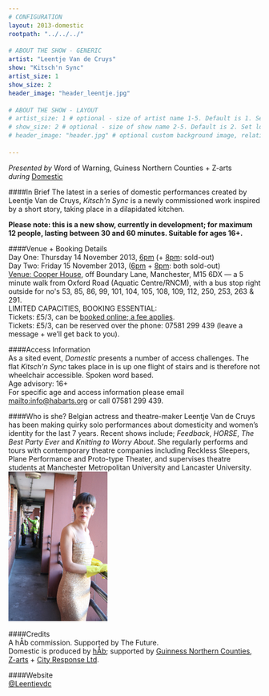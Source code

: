```yaml
---
# CONFIGURATION
layout: 2013-domestic
rootpath: "../../../"

# ABOUT THE SHOW - GENERIC
artist: "Leentje Van de Cruys"
show: "Kitsch'n Sync"
artist_size: 1
show_size: 2
header_image: "header_leentje.jpg"

# ABOUT THE SHOW - LAYOUT
# artist_size: 1 # optional - size of artist name 1-5. Default is 1. Set longer names to lower values
# show_size: 2 # optional - size of show name 2-5. Default is 2. Set longer names to lower values
# header_image: "header.jpg" # optional custom background image, relative to current page

---
```

*Presented by* Word of Warning, Guiness Northern Counties + Z-arts       
*during* [Domestic](/current/2013-domestic/index.html)        

####In Brief
The latest in a series of domestic performances created by Leentje Van de Cruys, *Kitsch'n Sync* is a newly commissioned work inspired by a short story, taking place in a dilapidated kitchen.    

**Please note: this is a new show, currently in development; for maximum 12 people, lasting between 30 and 60 minutes. Suitable for ages 16+.**
         
####Venue + Booking Details                  
Day One: Thursday 14 November 2013, [6pm](http://www.wegottickets.com/event/240510) (+ [8pm](http://www.wegottickets.com/event/240512): sold-out)        
Day Two: Friday 15 November 2013, ([6pm](http://www.wegottickets.com/event/240515) + [8pm](http://www.wegottickets.com/event/240518): both sold-out)                
[Venue: Cooper House](http://bit.ly/1anL5UN), off Boundary Lane, Manchester, M15 6DX — a 5 minute walk from Oxford Road (Aquatic Centre/RNCM), with a bus stop right outside for no's 53, 85, 86, 99, 101, 104, 105, 108, 109, 112, 250, 253, 263 & 291.                 
LIMITED CAPACITIES, BOOKING ESSENTIAL:               
Tickets: £5/3, can be [booked online; a fee applies](http://www.wegottickets.com/wordofwarning).                
Tickets: £5/3, can be reserved over the phone: 07581 299 439 (leave a message + we’ll get back to you).                
                  
####Access Information    
As a sited event, *Domestic* presents a number of access challenges.
The flat *Kitsch'n Sync* takes place in is up one flight of stairs and is therefore not wheelchair accessible. Spoken word based.  
Age advisory: 16+    
For specific age and access information please email <mailto:info@habarts.org> or call 07581 299 439.      

####Who is she?
Belgian actress and theatre-maker Leentje Van de Cruys has been making quirky solo performances about domesticity and women’s identity for the last 7 years. Recent shows include; *Feedback*, *HORSE*, *The Best Party Ever* and *Knitting to Worry About*. She regularly performs and tours with contemporary theatre companies including Reckless Sleepers, Plane Performance and Proto-type Theater, and supervises theatre students at Manchester Metropolitan University and Lancaster University.        
![Leentje Van de Cruys](leentje.jpg)    

####Credits        
A hÅb commission. Supported by The Future.    
Domestic is produced by [hÅb](/hab); supported by [Guinness Northern Counties](http://www.guinnesspartnership.com/about-us/news/gnc/2013/October/manchester%20tower%20block%20plays%20host%20to%20performing%20arts%20festival.aspx), [Z-arts](http://www.z-arts.org) + [City Response Ltd](http://www.cityresponse.co.uk).        
         
####Website        
[@Leentjevdc](http://twitter.com/Leentjevdc)
